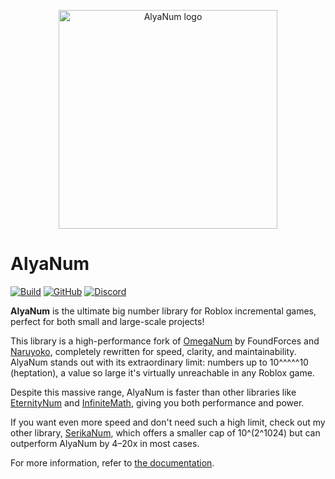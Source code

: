 <p align="center">
  <img width="350" alt="AlyaNum logo" src="assets/logo.png"></img>
</p>

# AlyaNum
[![Build](https://github.com/evilbocchi/alyanum/actions/workflows/ci.yml/badge.svg?branch=main&event=push)](https://github.com/evilbocchi/alyanum/actions/workflows/ci.yml)
[![GitHub](https://img.shields.io/github/release/evilbocchi/alyanum.svg)](https://github.com/evilbocchi/alyanum/releases/latest)
[![Discord](https://dcbadge.limes.pink/api/server/https://discord.gg/haPBmCSvXt?style=flat)](https://discord.gg/https://discord.gg/haPBmCSvXt)


**AlyaNum** is the ultimate big number library for Roblox incremental games, perfect for both small and large-scale projects!

This library is a high-performance fork of [OmegaNum](https://create.roblox.com/store/asset/11646892509/OmegaNum-Readable) by FoundForces and [Naruyoko](https://github.com/Naruyoko), completely rewritten for speed, clarity, and maintainability. AlyaNum stands out with its extraordinary limit: numbers up to 10^^^^^10 (heptation), a value so large it's virtually unreachable in any Roblox game.

Despite this massive range, AlyaNum is faster than other libraries like [EternityNum](https://create.roblox.com/store/asset/12144172446/EternityNum-2) and [InfiniteMath](https://github.com/KdudeDev/InfiniteMath), giving you both performance and power.

If you want even more speed and don't need such a high limit, check out my other library, [SerikaNum](https://github.com/evilbocchi/serikanum), which offers a smaller cap of 10^(2^1024) but can outperform AlyaNum by 4–20x in most cases.

For more information, refer to [the documentation](https://evilbocchi.github.io/alyanum/documents/Introduction.html).